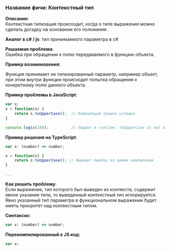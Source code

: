 ### Название фичи: Контекстный тип

**Описание**:  
Контекстная типизация происходит, когда о типе выражения можно сделать догадку на основании его положения.

**Аналог в c\# / js**: тип принимаемого параметра в с\#

**Решаемая проблема**:  
Ошибка при обращении к полю передаваемого в функцию объекта.

**Пример возникновения:**

Функция принимает не типизированный параметр, например объект, при этом внутри функции происходит попытка обращения к конкретному полю данного объекта.

**Пример проблемы в JavaScript**:

```js
var x;
x = function(s) {
    return s.toUpperCase();  // Компиляция прошла успешно
}

console.log(x(10));          // Падает в runtime: toUpperCase is not a function
```

**Пример решения на TypeScript**:

```js
var x: (number) => number;

x = function(s) {
    return s.toUpperCase(); // Выведет ошибку во время компиляции
}

...
```

**Как решить проблему**:  
Если выражение, тип которого был выведен из контекста, содержит явное указание типа, то выведенный контекстный тип игнорируется. Явно указанный тип параметра в функциональном выражении будет иметь приоритет над контекстным типом.

**Синтаксис**:

```js
var x: (number) => number;
```

**Перекомпилированный в JS код:**

```js
var x;
```



